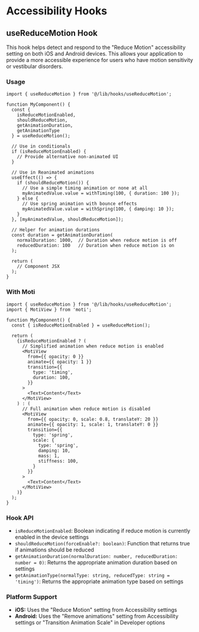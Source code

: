 # Accessibility Hooks

## useReduceMotion Hook

This hook helps detect and respond to the "Reduce Motion" accessibility setting on both iOS and Android devices. This allows your application to provide a more accessible experience for users who have motion sensitivity or vestibular disorders.

### Usage

```tsx
import { useReduceMotion } from '@/lib/hooks/useReduceMotion';

function MyComponent() {
  const { 
    isReduceMotionEnabled, 
    shouldReduceMotion, 
    getAnimationDuration, 
    getAnimationType 
  } = useReduceMotion();

  // Use in conditionals
  if (isReduceMotionEnabled) {
    // Provide alternative non-animated UI
  }

  // Use in Reanimated animations
  useEffect(() => {
    if (shouldReduceMotion()) {
      // Use a simple timing animation or none at all
      myAnimatedValue.value = withTiming(100, { duration: 100 });
    } else {
      // Use spring animation with bounce effects
      myAnimatedValue.value = withSpring(100, { damping: 10 });
    }
  }, [myAnimatedValue, shouldReduceMotion]);

  // Helper for animation durations
  const duration = getAnimationDuration(
    normalDuration: 1000,  // Duration when reduce motion is off
    reducedDuration: 100   // Duration when reduce motion is on
  );

  return (
    // Component JSX
  );
}
```

### With Moti

```tsx
import { useReduceMotion } from '@/lib/hooks/useReduceMotion';
import { MotiView } from 'moti';

function MyComponent() {
  const { isReduceMotionEnabled } = useReduceMotion();

  return (
    {isReduceMotionEnabled ? (
      // Simplified animation when reduce motion is enabled
      <MotiView 
        from={{ opacity: 0 }}
        animate={{ opacity: 1 }}
        transition={{
          type: 'timing',
          duration: 100,
        }}
      >
        <Text>Content</Text>
      </MotiView>
    ) : (
      // Full animation when reduce motion is disabled
      <MotiView 
        from={{ opacity: 0, scale: 0.8, translateY: 20 }}
        animate={{ opacity: 1, scale: 1, translateY: 0 }}
        transition={{
          type: 'spring',
          scale: {
            type: 'spring',
            damping: 10,
            mass: 1,
            stiffness: 100,
          }
        }}
      >
        <Text>Content</Text>
      </MotiView>
    )}
  );
}
```

### Hook API

- `isReduceMotionEnabled`: Boolean indicating if reduce motion is currently enabled in the device settings
- `shouldReduceMotion(forceEnable?: boolean)`: Function that returns true if animations should be reduced
- `getAnimationDuration(normalDuration: number, reducedDuration: number = 0)`: Returns the appropriate animation duration based on settings
- `getAnimationType(normalType: string, reducedType: string = 'timing')`: Returns the appropriate animation type based on settings

### Platform Support

- **iOS:** Uses the "Reduce Motion" setting from Accessibility settings
- **Android:** Uses the "Remove animations" setting from Accessibility settings or "Transition Animation Scale" in Developer options 